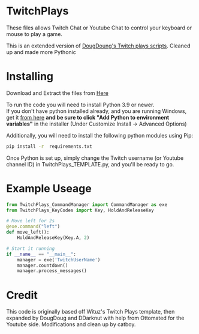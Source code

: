 # TwitchPlays
These files allows Twitch Chat or Youtube Chat to control your keyboard or mouse to play a game.

This is an extended version of [DougDoung's Twitch plays scripts](https://github.com/DougDougGithub/TwitchPlays). Cleaned up and made more Pythonic


# Installing
Download and Extract the files from [Here](https://github.com/DaBloodyResh/TwitchPlays/archive/refs/heads/main.zip)

To run the code you will need to install Python 3.9 or newer.  
If you don't have python installed already, and you are running Windows, get it [from here](https://www.python.org/ftp/python/3.10.6/python-3.10.6-amd64.exe) **and be sure to click "Add Python to environment variables"** in the installer (Under Customize Install -> Advanced Options)

Additionally, you will need to install the following python modules using Pip:

```bash
pip install -r  requirements.txt
```

Once Python is set up, simply change the Twitch username (or Youtube channel ID) in TwitchPlays_TEMPLATE.py, and you'll be ready to go.

# Example Useage
```py
from TwitchPlays_CommandManager import CommandManager as exe
from TwitchPlays_KeyCodes import Key, HoldAndReleaseKey

# Move left for 2s
@exe.command("left")
def move_left():
    HoldAndReleaseKey(Key.A, 2)

# Start it running
if __name__ == "__main__":
    manager = exe('TwitchUserName')
    manager.countdown()
    manager.process_messages()
```

# Credit
This code is originally based off Wituz's Twitch Plays template, then expanded by DougDoug and DDarknut with help from Ottomated for the Youtube side. Modifications and clean up by catboy. 
